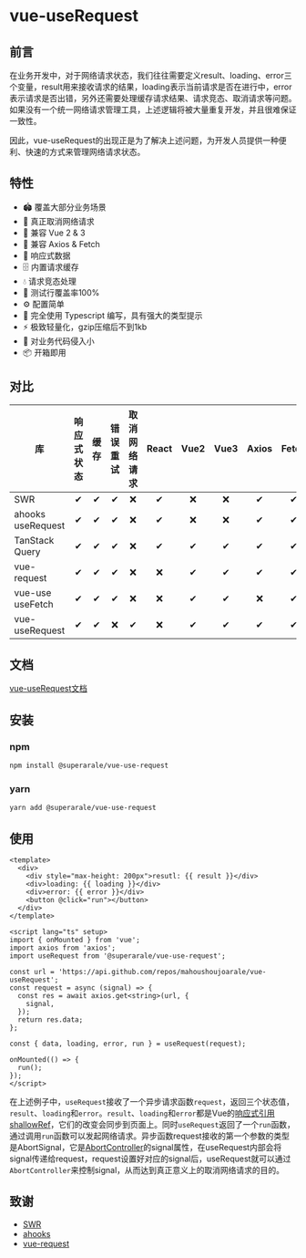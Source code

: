 # vue-useRequest

## 前言
在业务开发中，对于网络请求状态，我们往往需要定义result、loading、error三个变量，result用来接收请求的结果，loading表示当前请求是否在进行中，error表示请求是否出错，另外还需要处理缓存请求结果、请求竞态、取消请求等问题。如果没有一个统一网络请求管理工具，上述逻辑将被大量重复开发，并且很难保证一致性。

因此，vue-useRequest的出现正是为了解决上述问题，为开发人员提供一种便利、快速的方式来管理网络请求状态。

## 特性
- 🏟️ 覆盖大部分业务场景
- 🎯 真正取消网络请求
- 🌈 兼容 Vue 2 & 3
- 🤖 兼容 Axios & Fetch
- 🚀 响应式数据
- 🗄 内置请求缓存
- 💧 请求竞态处理
- 🔐 测试行覆盖率100%
- ⚙️ 配置简单
- 📠 完全使用 Typescript 编写，具有强大的类型提示
- ⚡️ 极致轻量化，gzip压缩后不到1kb
- 🍃 对业务代码侵入小
- 📦 开箱即用

## 对比
| 库 | 响应式状态 | 缓存 | 错误重试 | 取消网络请求 | React | Vue2 | Vue3 | Axios | Fetch
| --- | :---: | :---: | :---: | :---: | :---: | :---: | :---: | :---: | :---: |
| SWR | ✔ | ✔ | ✔ | ❌ | ✔ | ❌ | ❌ | ✔ | ✔ |
| ahooks useRequest | ✔ | ✔ | ✔ | ❌ | ✔ | ❌ | ❌ | ✔ | ✔ |
| TanStack Query | ✔ | ✔ | ✔ | ❌ | ✔ | ✔ | ✔ | ✔ | ✔ |
| vue-request | ✔ | ✔ | ✔ | ❌ | ❌ | ✔ | ✔ | ✔ | ✔ |
| vue-use useFetch | ✔ | ✔ | ✔ | ❌ | ❌ | ✔ | ✔ | ❌ | ✔ |
| vue-useRequest | ✔ | ✔ | ❌ | ✔ | ❌ | ✔ | ✔ | ✔ | ✔ |

## 文档
[vue-useRequest文档](https://mahoushoujoarale.github.io/vue-useRequest-docs/)

## 安装
### npm
```sh
npm install @superarale/vue-use-request
```

### yarn
```sh
yarn add @superarale/vue-use-request
```

## 使用
```vue
<template>
  <div>
    <div style="max-height: 200px">resutl: {{ result }}</div>
    <div>loading: {{ loading }}</div>
    <div>error: {{ error }}</div>
    <button @click="run"></button>
  </div>
</template>

<script lang="ts" setup>
import { onMounted } from 'vue';
import axios from 'axios';
import useRequest from '@superarale/vue-use-request';

const url = 'https://api.github.com/repos/mahoushoujoarale/vue-useRequest';
const request = async (signal) => {
  const res = await axios.get<string>(url, {
    signal,
  });
  return res.data;
};

const { data, loading, error, run } = useRequest(request);

onMounted(() => {
  run();
});
</script>
```
在上述例子中，`useRequest`接收了一个异步请求函数`request`，返回三个状态值，`result`、`loading`和`error`。`result`、`loading`和`error`都是Vue的[响应式引用shallowRef](https://cn.vuejs.org/api/reactivity-advanced.html#shallowref)，它们的改变会同步到页面上。同时`useRequest`返回了一个`run`函数，通过调用`run`函数可以发起网络请求。异步函数request接收的第一个参数的类型是AbortSignal，它是[AbortController](https://developer.mozilla.org/en-US/docs/Web/API/AbortController)的signal属性，在useRequest内部会将signal传递给request，request设置好对应的signal后，useRequest就可以通过`AbortController`来控制signal，从而达到真正意义上的取消网络请求的目的。

## 致谢
- [SWR](https://swr.vercel.app)<br/>
- [ahooks](https://ahooks.js.org)<br/>
- [vue-request](https://www.attojs.com)
